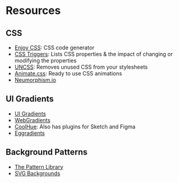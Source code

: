 # Resources

## CSS

- [Enjoy CSS](https://enjoycss.com/): CSS code generator
- [CSS Triggers](https://csstriggers.com/): Lists CSS properties & the impact of changing or modifying the properties
- [UNCSS](https://github.com/uncss/uncss): Removes unused CSS from your stylesheets
- [Animate.css](https://animate.style/): Ready to use CSS animations
- [Neumorphism.io](https://neumorphism.io/#55b9f3)

## UI Gradients

- [UI Gradients](https://uigradients.com/)
- [WebGradients](https://webgradients.com/)
- [CoolHue](https://webkul.github.io/coolhue/): Also has plugins for Sketch and Figma
- [Eggradients](https://www.eggradients.com/)

## Background Patterns

- [The Pattern Library](http://thepatternlibrary.com/)
- [SVG Backgrounds](https://www.svgbackgrounds.com/)
